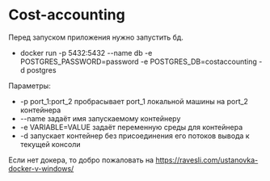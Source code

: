# Cost-accounting

Перед запуском приложения нужно запустить бд.
 - docker run -p 5432:5432 --name db -e POSTGRES_PASSWORD=password -e POSTGRES_DB=costaccounting -d postgres

Параметры:
 - -p port_1:port_2 пробрасывает port_1 локальной машины на port_2 контейнера
 - --name задаёт имя запускаемому контейнеру
 - -e VARIABLE=VALUE задаёт переменную среды для контейнера
 - -d запускает контейнер без присоединения его потоков вывода к текущей консоли

Если нет докера, то добро пожаловать на https://ravesli.com/ustanovka-docker-v-windows/
